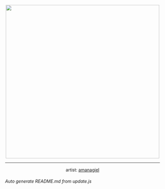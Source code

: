 
<p align="center">
  <img width="500" src="https://nekos.best/api/v2/neko/0002.png">
  <hr/>
  <center>
    artist: <a href="https://twitter.com/i/web/status/1343043691972231168">amanagiel</a>
  </center>
</p>


###### Auto generate README.md from update.js

